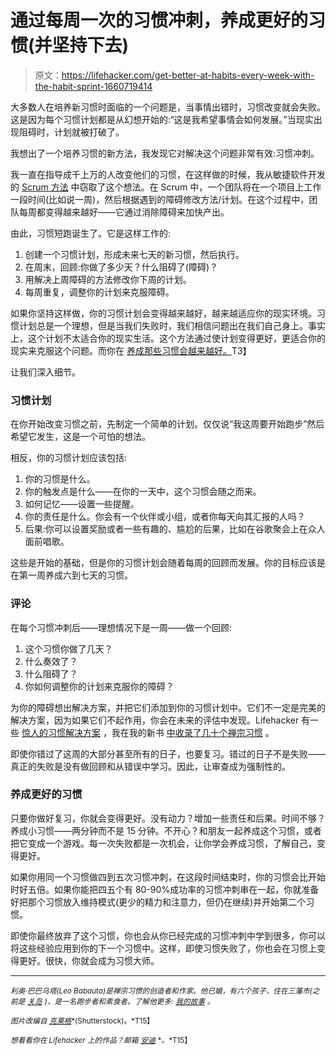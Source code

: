 # 通过每周一次的习惯冲刺，养成更好的习惯(并坚持下去)

> 原文：<https://lifehacker.com/get-better-at-habits-every-week-with-the-habit-sprint-1660719414>

大多数人在培养新习惯时面临的一个问题是，当事情出错时，习惯改变就会失败。这是因为每个习惯计划都是从幻想开始的:“这是我希望事情会如何发展。”当现实出现阻碍时，计划就被打破了。



我想出了一个培养习惯的新方法，我发现它对解决这个问题非常有效:习惯冲刺。

我一直在指导成千上万的人改变他们的习惯，在这样做的时候，我从敏捷软件开发的 [Scrum 方法](http://en.wikipedia.org/wiki/Scrum_(software_development)) 中窃取了这个想法。在 Scrum 中，一个团队将在一个项目上工作一段时间(比如说一周)，然后根据遇到的障碍修改方法/计划。在这个过程中，团队每周都变得越来越好——它通过消除障碍来加快产出。

由此，习惯短跑诞生了。它是这样工作的:

1.  创建一个习惯计划，形成未来七天的新习惯，然后执行。
2.  在周末，回顾:你做了多少天？什么阻碍了(障碍)？
3.  用解决上周障碍的方法修改你下周的计划。
4.  每周重复，调整你的计划来克服障碍。

如果你坚持这样做，你的习惯计划会变得越来越好，越来越适应你的现实环境。习惯计划总是一个理想，但是当我们失败时，我们相信问题出在我们自己身上。事实上，这个计划不太适合你的现实生活。这个方法通过使计划变得更好，更适合你的现实来克服这个问题。而你在 [养成那些习惯会越来越好。](https://lifehacker.com/what-it-takes-to-form-a-good-habit-5724234)T3】

让我们深入细节。

### 习惯计划

在你开始改变习惯之前，先制定一个简单的计划。仅仅说“我这周要开始跑步”然后希望它发生，这是一个可怕的想法。

相反，你的习惯计划应该包括:

1.  你的习惯是什么。
2.  你的触发点是什么——在你的一天中，这个习惯会随之而来。
3.  如何记忆——设置一些提醒。
4.  你的责任是什么。你会有一个伙伴或小组，或者你每天向其汇报的人吗？
5.  后果:你可以设置奖励或者一些有趣的、尴尬的后果，比如在谷歌聚会上在众人面前唱歌。

这些是开始的基础，但是你的习惯计划会随着每周的回顾而发展。你的目标应该是在第一周养成六到七天的习惯。

### 评论

在每个习惯冲刺后——理想情况下是一周——做一个回顾:

1.  这个习惯你做了几天？
2.  什么奏效了？
3.  什么阻碍了？
4.  你如何调整你的计划来克服你的障碍？

为你的障碍想出解决方案，并把它们添加到你的习惯计划中。它们不一定是完美的解决方案，因为如果它们不起作用，你会在未来的评估中发现。Lifehacker 有一些 [惊人的习惯解决方案](https://lifehacker.com/how-to-debug-your-brain-and-build-better-habits-1654118579) ，我在我的新书 [中收录了几十个禅宗习惯](http://zenhabits.net/fund/) 。

即使你错过了这周的大部分甚至所有的日子，也要复习。错过的日子不是失败——真正的失败是没有做回顾和从错误中学习。因此，让审查成为强制性的。

### 养成更好的习惯

只要你做好复习，你就会变得更好。没有动力？增加一些责任和后果。时间不够？养成小习惯——两分钟而不是 15 分钟。不开心？和朋友一起养成这个习惯，或者把它变成一个游戏。每一次失败都是一次机会，让你学会养成习惯，了解自己，变得更好。

如果你用同一个习惯做四到五次习惯冲刺，在这段时间结束时，你的习惯会比开始时好五倍。如果你能把四五个有 80-90%成功率的习惯冲刺串在一起，你就准备好把那个习惯放入维持模式(更少的精力和注意力，但仍在继续)并开始第二个习惯。

即使你最终放弃了这个习惯，你也会从你已经完成的习惯冲刺中学到很多，你可以将这些经验应用到你的下一个习惯中。这样，即使习惯失败了，你也会在习惯上变得更好。很快，你就会成为习惯大师。

* * *

*<small>利奥·巴巴乌塔(Leo Babauta)是禅宗习惯的创造者和作家。他已婚，有六个孩子，住在三藩市(之前是</small>* [*<small>关岛</small>*](http://guampedia.com/) *<small>)，是一名跑步者和素食者。了解他更多:</small>* [*<small>我的故事</small>*](http://zenhabits.net/2007/02/my-story/) *<small>。</small>*

<small>*图片改编自*</small> [<small>*克莱格*</small>](http://www.shutterstock.com/pic-202257664/stock-photo-october-calendar.html)<small>*(Shutterstock)。*T15】</small>

<small>*想看看你在 Lifehacker 上的作品？邮箱*</small> [<small>*安迪*</small>](mailto:andy@lifehacker.com) <small>*。*T15】</small>